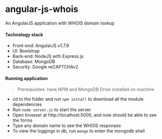 # angular-js-whois
An AngularJS application with WHOIS domain lookup

#### Technology stack
* Front-end: AngularJS v1.7.9
* UI: Bootstrap
* Back-end: NodeJS with Express.js
* Database: MongoDB
* Security: Google reCAPTCHAv2

#### Running application

> Prerequisites: have NPM and MongoDB Drive installed on machine

* cd to the folder and run `npm install` to download all the module dependencies
* Run `node server.js` to start the server
* Open browser at http://localhost:5000, and now should be able to see the forms
* Type any domain name to see the WHOIS responses
* To view the loggings in db, run `mongo` to enter the mongodb shell
